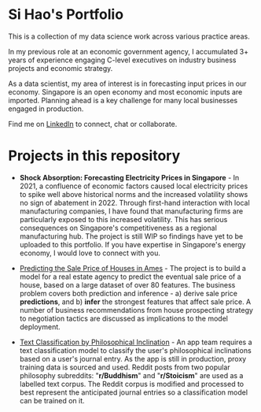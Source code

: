 # Si Hao's Portfolio

This is a collection of my data science work across various practice areas.

In my previous role at an economic government agency, I accumulated 3+ years of experience engaging C-level executives on industry business projects and economic strategy.

As a data scientist, my area of interest is in forecasting input prices in our economy. Singapore is an open economy and most economic inputs are imported. Planning ahead is a key challenge for many local businesses engaged in production.

Find me on [LinkedIn](https://www.linkedin.com/in/sihaotan/) to connect, chat or collaborate.

# Projects in this repository

- **Shock Absorption: Forecasting Electricity Prices in Singapore** - In 2021, a confluence of economic factors caused local electricity prices to spike well above historical norms and the increased volatility shows no sign of abatement in 2022. Through first-hand interaction with local manufacturing companies, I have found that manufacturing firms are particularly exposed to this increased volatility. This has serious consequences on Singapore's competitiveness as a regional manufacturing hub. The project is still WIP so findings have yet to be uploaded to this portfolio. If you have expertise in Singapore's energy economy, I would love to connect with you.

- [Predicting the Sale Price of Houses in Ames](ames_housing_prices/README.md) - The project is to build a model for a real estate agency to predict the eventual sale price of a house, based on a large dataset of over 80 features. The business problem covers both prediction and inference - a) derive sale price **predictions**, and b) **infer** the strongest features that affect sale price. A number of business recommendations from house prospecting strategy to negotiation tactics are discussed as implications to the model deployment.

- [Text Classification by Philosophical Inclination](text_classification_by_philosophy/README.md) - An app team requires a text classification model to classify the user's philosophical inclinations based on a user's journal entry. As the app is still in production, proxy training data is sourced and used. Reddit posts from two popular philosophy subreddits: "**r/Buddhism**" and "**r/Stoicism**" are used as a labelled text corpus. The Reddit corpus is modified and processed to best represent the anticipated journal entries so a classification model can be trained on it.
